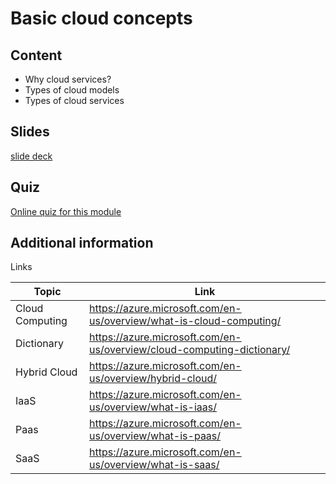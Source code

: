 # Basic cloud concepts

## Content

- Why cloud services?
- Types of cloud models
- Types of cloud services

## Slides

[slide deck](1_cloudconcept.pptx)

## Quiz

[Online quiz for this module](https://forms.office.com/Pages/ResponsePage.aspx?id=v4j5cvGGr0GRqy180BHbR3jbLunQYZ9MtHvpDOQLlT1UMjg4VDVYTjU4Slc0QkhCSzU3Nk1WUEkyNS4u)

## Additional information

Links

|Topic|Link|
|-----|----|
|Cloud Computing|<https://azure.microsoft.com/en-us/overview/what-is-cloud-computing/>|
|Dictionary|<https://azure.microsoft.com/en-us/overview/cloud-computing-dictionary/>|
|Hybrid Cloud|<https://azure.microsoft.com/en-us/overview/hybrid-cloud/>|
|IaaS|<https://azure.microsoft.com/en-us/overview/what-is-iaas/>|
|Paas|<https://azure.microsoft.com/en-us/overview/what-is-paas/>|
|SaaS|<https://azure.microsoft.com/en-us/overview/what-is-saas/>|
